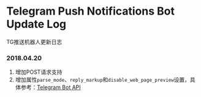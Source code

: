 # Telegram Push Notifications Bot Update Log
TG推送机器人更新日志

### 2018.04.20

1. 增加POST请求支持
2. 增加属性`parse_mode`、`reply_markup`和`disable_web_page_preview`设置，具体参考：[Telegram Bot API](https://core.telegram.org/bots/api#sendmessage)
